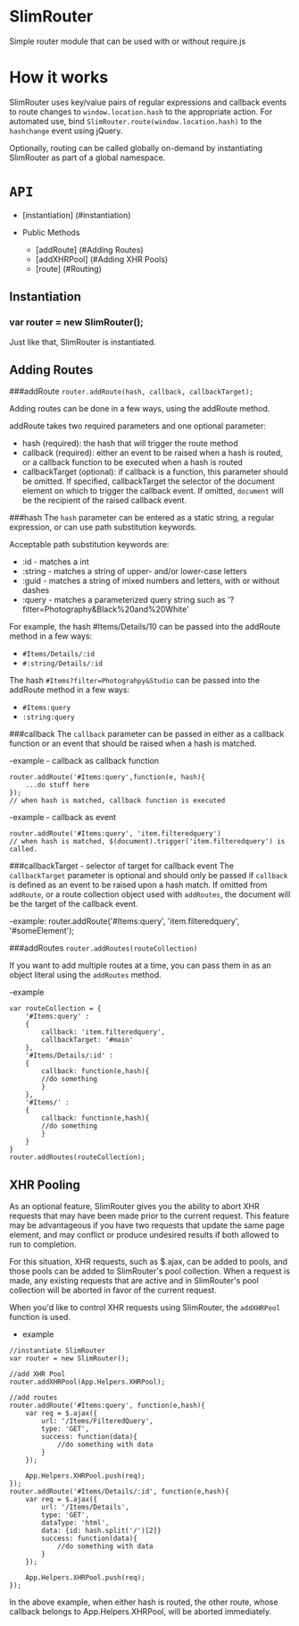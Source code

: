 SlimRouter
======

Simple router module that can be used with or without require.js

# How it works
SlimRouter uses key/value pairs of regular expressions and callback events to route changes to ```window.location.hash``` to the appropriate action. For automated use, bind ```SlimRouter.route(window.location.hash)``` to the ```hashchange``` event using jQuery.

Optionally, routing can be called globally on-demand by instantiating SlimRouter as part of a global namespace.

# `API`
- [instantiation] (#instantiation)	

- Public Methods
	* [addRoute] (#Adding Routes)
	* [addXHRPool] (#Adding XHR Pools)
	* [route] (#Routing)

## Instantiation
### var router = new SlimRouter();
Just like that, SlimRouter is instantiated.

## Adding Routes

###addRoute
```router.addRoute(hash, callback, callbackTarget);```

Adding routes can be done in a few ways, using the addRoute method.

addRoute takes two required parameters and one optional parameter: 
- hash (required): the hash that will trigger the route method
- callback (required): either an event to be raised when a hash is routed, or a callback function to be executed when a hash is routed
- callbackTarget (optional): if callback is a function, this parameter should be omitted. If specified, callbackTarget the selector of the document element on which to trigger the callback event. If omitted, ```document``` will be the recipient of the raised callback event.

###hash
The ```hash``` parameter can be entered as a static string, a regular expression, or can use path substitution keywords. 

Acceptable path substitution keywords are:
- :id - matches a int
- :string - matches a string of upper- and/or lower-case letters
- :guid - matches a string of mixed numbers and letters, with or without dashes
- :query - matches a parameterized query string such as '?filter=Photography&Black%20and%20White'

For example, the hash #Items/Details/10 can be passed into the addRoute method in a few ways:

- ```#Items/Details/:id```
- ```#:string/Details/:id```

The hash ```#Items?filter=Photograhpy&Studio``` can be passed into the addRoute method in a few ways:

- ```#Items:query```
- ```:string:query```

###callback
The ```callback``` parameter can be passed in either as a callback function or an event that should be raised when a hash is matched.

-example - callback as callback function
``` 
router.addRoute('#Items:query',function(e, hash){
	...do stuff here
});
// when hash is matched, callback function is executed
```

-example - callback as event
```
router.addRoute('#Items:query', 'item.filteredquery')
// when hash is matched, $(document).trigger('item.filteredquery') is called.
```

###callbackTarget - selector of target for callback event
The ```callbackTarget``` parameter is optional and should only be passed if ```callback``` is defined as an event to be raised upon a hash match. If omitted from ```addRoute```, or a route collection object used with ```addRoutes```, the document will be the target of the callback event.

-example:
router.addRoute('#Items:query', 'item.filteredquery', '#someElement');


###addRoutes
```router.addRoutes(routeCollection)```

If you want to add multiple routes at a time, you can pass them in as an object literal using the ```addRoutes``` method.

-example
```
var routeCollection = {
	'#Items:query' :
	{
		callback: 'item.filteredquery',
		callbackTarget: '#main'
	},
	'#Items/Details/:id' : 
	{
		callback: function(e,hash){
		//do something
		}
	},
	'#Items/' : 
	{
		callback: function(e,hash){
		//do something
		}
	}
}
router.addRoutes(routeCollection);
```

## XHR Pooling
As an optional feature, SlimRouter gives you the ability to abort XHR requests that may have been made prior to the current request. This feature may be advantageous if you have two requests that update the same page element, and may conflict or produce undesired results if both allowed to run to completion.

For this situation, XHR requests, such as $.ajax, can be added to pools, and those pools can be added to SlimRouter's pool collection. When a request is made, any existing requests that are active and in SlimRouter's pool collection will be aborted in favor of the current request.

When you'd like to control XHR requests using SlimRouter, the ```addXHRPool``` function is used.

- example
```
//instantiate SlimRouter
var router = new SlimRouter();

//add XHR Pool
router.addXHRPool(App.Helpers.XHRPool);

//add routes
router.addRoute('#Items:query', function(e,hash){
	var req = $.ajax({
		url: '/Items/FilteredQuery',
		type: 'GET',
		success: function(data){
			//do something with data
		}
	});

	App.Helpers.XHRPool.push(req);
});
router.addRoute('#Items/Details/:id', function(e,hash){
	var req = $.ajax({
		url: '/Items/Details',
		type: 'GET',
		dataType: 'html',
		data: {id: hash.split('/')[2]}
		success: function(data){
			//do something with data
		}
	});

	App.Helpers.XHRPool.push(req);
});

```

In the above example, when either hash is routed, the other route, whose callback belongs to App.Helpers.XHRPool, will be aborted immediately.


